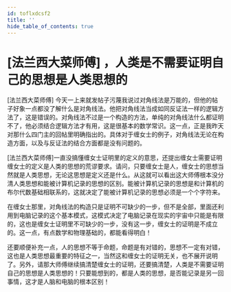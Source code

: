 ```yaml
---
id: toflxdcsf2
title: ''
hide_table_of_contents: true
---
```


# [法兰西大菜师傅] ，人类是不需要证明自己的思想是人类思想的

[法兰西大菜师傅] 今天一上来就发帖子污蔑我说过对角线法是万能的，但他的帖子好象一点都没了解什么是对角线法。他把对角线法当成如同反证法一样的逻辑方法了，这是错误的。对角线法不过是一个构造的方法，单纯的对角线法什么都证明不了，他必须结合逻辑方法才有用，这是很基本的数学常识。这一点，正是我昨天对那什么四门主的回帖里明确指出的。具体对于缠女士的例子，对角线法无论在构造方面，以及与反证法的结合方面都是没有问题的。 

[法兰西大菜师傅]一直没搞懂缠女士证明里的定义的意思，还提出缠女士需要证明缠女士的定义是人类的思想的荒谬要求。请问，只要缠女士是人，缠女士的思想当然就是人类思想，无论这思想是定义还是什么。从这就可以看出这大师傅根本没分清人类思想和能被计算机记录的思想的区别。能被计算机记录的思想是和计算机的布尔代数基础相联系的，这就决定了能被计算机记录的思想必须是一个个字符来。 

在缠女士那里，对角线法的构造只是证明不可缺少的一步，但不是全部，里面还利用到电脑记录的这个基本模式，这模式决定了电脑记录在现实的宇宙中只能是有限的，这也是缠女士证明里不可缺少的一步，没有这一步，缠女士的证明是不成立的。这一点，有点数学和物理基础的，都能看得明白！ 

还要顺便补充一点，人的思想不等于命题，命题是有对错的，思想不一定有对错，这也是人类思想最重要的特征之一，当然这和缠女士的证明无关，也不展开说明了。另外，请那大师傅继续搞清楚缠女士的证明，还要搞清楚，人类是不需要证明自己的思想是人类思想的！只要能想到的，都是人类的思想，是否能记录是另一回事情，这才是人脑和电脑的根本区别！